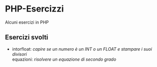 # PHP-Esercizzi
Alcuni esercizi in PHP<br>

## Esercizi svolti
<ul>
	<li>intorfloat: <i>capire se un numero è un INT o un FLOAT e stampare i suoi divisori</i></li>
	</li>equazioni: <i>risolvere un equazione di secondo grado</i></li>
</ul>
